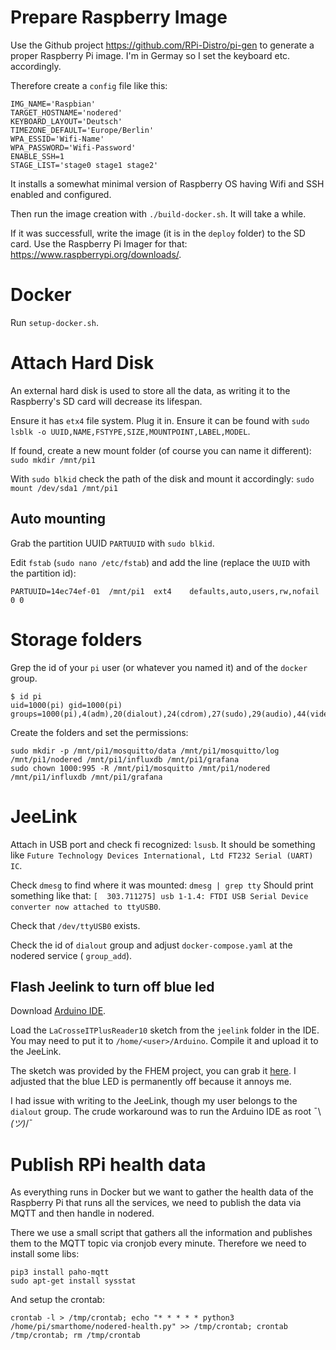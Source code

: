 # Prepare Raspberry Image

Use the Github project https://github.com/RPi-Distro/pi-gen to generate a proper Raspberry Pi image. I'm in Germay so I set the keyboard etc. accordingly.

Therefore create a `config` file like this:

```
IMG_NAME='Raspbian'
TARGET_HOSTNAME='nodered'
KEYBOARD_LAYOUT='Deutsch'
TIMEZONE_DEFAULT='Europe/Berlin'
WPA_ESSID='Wifi-Name'
WPA_PASSWORD='Wifi-Password'
ENABLE_SSH=1
STAGE_LIST='stage0 stage1 stage2'
```

It installs a somewhat minimal version of Raspberry OS having Wifi and SSH enabled and configured.

Then run the image creation with `./build-docker.sh`. It will take a while.

If it was successfull, write the image (it is in the `deploy` folder) to the SD card. Use the Raspberry Pi Imager for that: https://www.raspberrypi.org/downloads/.

# Docker

Run `setup-docker.sh`.

# Attach Hard Disk

An external hard disk is used to store all the data, as writing it to the Raspberry's SD card will decrease its lifespan.

Ensure it has `etx4` file system. Plug it in. Ensure it can be found with `sudo lsblk -o UUID,NAME,FSTYPE,SIZE,MOUNTPOINT,LABEL,MODEL`.

If found, create a new mount folder (of course you can name it different): `sudo mkdir /mnt/pi1`

With `sudo blkid` check the path of the disk and mount it accordingly: `sudo mount /dev/sda1 /mnt/pi1`

## Auto mounting

Grab the partition UUID `PARTUUID` with `sudo blkid`.

Edit `fstab` (`sudo nano /etc/fstab`) and add the line (replace the `UUID` with the partition id):

```
PARTUUID=14ec74ef-01  /mnt/pi1  ext4    defaults,auto,users,rw,nofail 0 0
```

# Storage folders

Grep the id of your `pi` user (or whatever you named it) and of the `docker` group.

```
$ id pi
uid=1000(pi) gid=1000(pi) groups=1000(pi),4(adm),20(dialout),24(cdrom),27(sudo),29(audio),44(video),46(plugdev),60(games),100(users),105(input),109(netdev),999(spi),998(i2c),997(gpio),995(docker)
```

Create the folders and set the permissions:

```
sudo mkdir -p /mnt/pi1/mosquitto/data /mnt/pi1/mosquitto/log /mnt/pi1/nodered /mnt/pi1/influxdb /mnt/pi1/grafana
sudo chown 1000:995 -R /mnt/pi1/mosquitto /mnt/pi1/nodered /mnt/pi1/influxdb /mnt/pi1/grafana
```

# JeeLink

Attach in USB port and check fi recognized: `lsusb`.
It should be something like `Future Technology Devices International, Ltd FT232 Serial (UART) IC`.

Check `dmesg` to find where it was mounted: `dmesg | grep tty`
Should print something like that: `[  303.711275] usb 1-1.4: FTDI USB Serial Device converter now attached to ttyUSB0`.

Check that `/dev/ttyUSB0` exists.

Check the id of `dialout` group and adjust `docker-compose.yaml` at the nodered service ( `group_add`).

## Flash Jeelink to turn off blue led

Download [Arduino IDE](https://www.arduino.cc/en/Main/Software).

Load the `LaCrosseITPlusReader10` sketch from the `jeelink` folder in the IDE. You may need to put it to `/home/<user>/Arduino`. Compile it and upload it to the JeeLink.

The sketch was provided by the FHEM project, you can grab it [here](https://svn.fhem.de/trac/browser/trunk/fhem/contrib/arduino/36_LaCrosse-LaCrosseITPlusReader.zip). I adjusted that the blue LED is permanently off because it annoys me.

I had issue with writing to the JeeLink, though my user belongs to the `dialout` group. The crude workaround was to run the Arduino IDE as root ¯\\_(ツ)_/¯

# Publish RPi health data

As everything runs in Docker but we want to gather the health data of the Raspberry Pi that runs all the services, we need to publish the data via MQTT and then handle in nodered.

There we use a small script that gathers all the information and publishes them to the MQTT topic via cronjob every minute. Therefore we need to install some libs:

```
pip3 install paho-mqtt
sudo apt-get install sysstat
```

And setup the crontab:

```
crontab -l > /tmp/crontab; echo "* * * * * python3 /home/pi/smarthome/nodered-health.py" >> /tmp/crontab; crontab /tmp/crontab; rm /tmp/crontab
```
